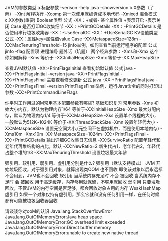 JVM的参数类型
    a.标配参数
        -verison
        -help
        java -showversion
    b.X参数（了解）
        -Xint   解释执行
        -Xcomp  第一次使用就编译成本地代码
        -Xmixed 混合模式
    c.XX参数(重要)
        Boolean类型
            公式
                -XX：+或者-  某个属性值
                +表示开启
                -表示关闭
            Case
                是否打印GC收集细节
                    -XX：+PrintGCDetails
                    -XX：-PrintGCDetails
                是否使用串行垃圾收集器
                    -XX：-UseSerialGC
                    -XX：+UseSerialGC
        KV设值类型
                公式
                    -XX：属性key=属性值value
                Case
                    -XX:MetaspaceSize=128m
                    -XX:MaxTenuringThreshold=15
        jinfo举例，如何查看当前运行程序的配置
                公式
                    jinfo -flag 配置项 进程编号
        题外话（坑题）
            两个经典参数：-Xms和-Xmx
            这个你如何解释
                -Xms 等价于 -XX:InitialHeapSize
                -Xmx 等价于-XX:MaxHeapSize

查看JVM默认值
    -XX:+PrintFlagsInitial
        查看初始默认值
        公式
            java -XX:+PrintFlagsInitial -version
            java -XX:+PrintFlagsInitial
    -XX:+PrintFlagsFinal
        主要查看修改更新
        公式
            java -XX:+PrintFlagsFinal
            java -XX:+PrintFlagsFinal -version
    PrintFlagsFinal举例，运行Java命令的同时打印出参数
    -XX:+PrintCommandLineFlags

你平时工作用过的M常用基本配置参数有哪些?
    基础知识复习
    常用参数
        -Xms
            初始大小内存，默认为物理内存1/64
            等价于-XX:InitialHeapSize
        -Xmx
            最大分配内存，默认为物理内存1/4
            等价于-XX:MaxHeapSize
        -Xss
            设置单个线程的大小，一般默认为512K~1024K
            等价于-XX:ThreadStackSize
        -Xmn
            设置年轻代大小
        -XX:MetaspaceSize
            设置元空间大小,(元空间不在虚拟机中，而是使用本地内存)
            -Xms10m -Xmx10m -XX:MetaspaceSize=1024m -XX:+PrintFlagsFinal
        -XX:+PrintGCDetails
            输出详细GC收集日志信息
        -XX:SurvivoRatio
            配置年轻代和老年代再堆结构的占比，默认 -XX:NewRatio=2 新生代占1，老年代占2，年轻代占整个堆的1/3
        -XX:MaxTenuringThreshold
            设置垃圾最大年龄

强引用、软引用、弱引用、虚引用分别是什么?
    强引用（默认支持模式）
        JVM 开始垃圾回收，对于强引用对象，就算出现类OOM 也不回收 即使该对象以后永远都不会用到，JVM也不会回收
    软引用
        当系统内存充足时   不会 被回收
        当系统内存不足时    会  被回收
        用于高速缓存，内存够用就保留，不够用就回收
    弱引用
        只要垃圾回收，不管JVM的内存空间是否足够，都会回收对象占用的内存
        WeakHashMap
    虚引用
        如果一个对象仅持有虚引用，那么它就和没有任何引用一样，在任何时候都有可能被垃圾回收器回收

请谈谈你对ooM的认识
    Java.lang.StackOverflowError
    Java.lang.OutOfMemoryError:Java heap space
    Java.lang.OutOfMemoryError:GC overhead limit exceeded
    Java.lang.OutOfMemoryError:Direct buffer memory
    Java.lang.OutOfMemoryError:unable to create new native thread